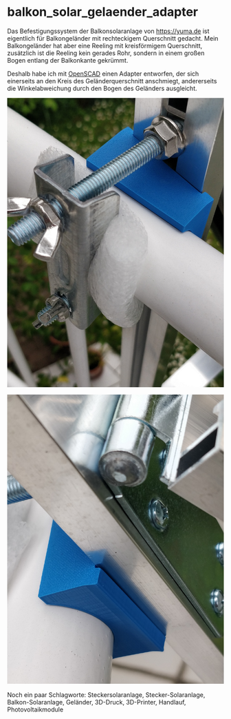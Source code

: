 # balkon_solar_gelaender_adapter
Das Befestigungssystem der Balkonsolaranlage von https://yuma.de ist eigentlich für Balkongeländer mit rechteckigem Querschnitt gedacht. Mein Balkongeländer hat aber eine Reeling mit kreisförmigem Querschnitt, zusätzlich ist die Reeling kein gerades Rohr, sondern in einem großen Bogen entlang der Balkonkante gekrümmt.

Deshalb habe ich mit [OpenSCAD](https://de.wikipedia.org/wiki/OpenSCAD) einen Adapter entworfen, der sich einerseits an den Kreis des Geländerquerschnitt anschmiegt, andererseits die Winkelabweichung durch den Bogen des Geländers ausgleicht.

![Foto von montiertem Adapter](images/IMG_20230419_132235.jpg)

![Foto von montiertem Adapter](images/IMG_20230419_132248.jpg)

Noch ein paar Schlagworte: Steckersolaranlage, Stecker-Solaranlage, Balkon-Solaranlage, Geländer, 3D-Druck, 3D-Printer, Handlauf, Photovoltaikmodule
